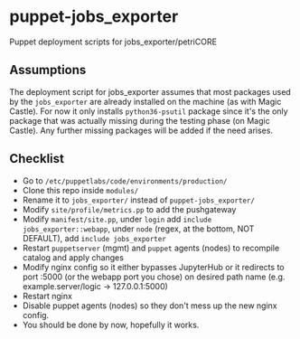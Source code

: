 # puppet-jobs_exporter
Puppet deployment scripts for jobs_exporter/petriCORE

## Assumptions
The deployment script for jobs_exporter assumes that most packages used by the `jobs_exporter` are already installed on the machine (as with Magic Castle). For now 
it only installs `python36-psutil` package since it's the only package that was actually missing during the testing phase (on Magic Castle). Any further missing packages
will be added if the need arises.


## Checklist
- Go to `/etc/puppetlabs/code/environments/production/`
- Clone this repo inside `modules/`
- Rename it to `jobs_exporter/` instead of `puppet-jobs_exporter/`
- Modify `site/profile/metrics.pp` to add the pushgateway
- Modify `manifest/site.pp`, under `login` add `include jobs_exporter::webapp`, under `node` (regex, at the bottom, NOT DEFAULT), add `include jobs_exporter`
- Restart `puppetserver` (mgmt) and `puppet` agents (nodes) to recompile catalog and apply changes
- Modify nginx config so it either bypasses JupyterHub or it redirects to port :5000 (or the webapp port you chose) on desired path name (e.g. example.server/logic -> 127.0.0.1:5000)
- Restart nginx
- Disable puppet agents (nodes) so they don't mess up the new nginx config.
- You should be done by now, hopefully it works.
